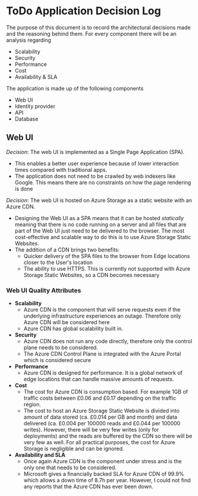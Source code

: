 # ToDo Application Decision Log

The purpose of this document is to record the architectural decisions made and the reasoning behind them. For every component there will be an analysis regarding

* Scalability
* Security
* Performance
* Cost
* Availability & SLA

The application is made up of the following components

* Web UI
* Identity provider
* API
* Database

## Web UI

*Decision*: The web UI is implemented as a Single Page Application (SPA).

* This enables a better user experience because of lower interaction times compared with traditional apps.
* The application does not need to be crawled by web indexers like Google. This means there are no constraints on how the page rendering is done

*Decision*: The web UI is hosted on Azure Storage as a static website with an Azure CDN.

* Designing the Web UI as a SPA means that it can be hosted *statically* meaning that there is no code running on a server and all files that are part of the Web UI just need to be delivered to the browser. The most cost-effective and scalable way to do this is to use Azure Storage Static Websites.
* The addition of a CDN brings two benefits:
  * Quicker delivery of the SPA files to the browser from Edge locations closer to the User's location
  * The ability to use HTTPS. This is currently not supported with Azure Storage Static Websites, so a CDN becomes necessary

### Web UI Quality Attributes

* **Scalability**
  * Azure CDN is the component that will serve requests even if the underlying infrastructure experiences an outage. Therefore only Azure CDN will be considered here
  * Azure CDN has global scalability built in.
* **Security**
  * Azure CDN does not run any code directly, therefore only the control plane needs to be considered.
  * The Azure CDN Control Plane is integrated with the Azure Portal which is considered secure
* **Performance**
  * Azure CDN is designed for performance. It is a global network of edge locations that can handle massive amounts of requests.
* **Cost**
  * The cost for Azure CDN is consumption based. For example 1GB of traffic costs between £0.06 and £0.17 depending on the traffic region.
  * The cost to host an Azure Storage Static Website is divided into amount of data stored (ca. £0.014 per GB and month) and data delivered (ca. £0.004 per 100000 reads and £0.044 per 100000 writes). However, there will be very few writes (only for deployments) and the reads are buffered by the CDN so there will be very few as well. For all practical purposes, the cost for Azure Storage is negligible and can be ignored.
* **Availability and SLA**
  * Once again Azure CDN is the component under stress and is the only one that needs to be considered.
  * Microsoft gives a financially backed SLA for Azure CDN of 99.9% which allows a down time of 8.7h per year. However, I could not find any reports that the Azure CDN has ever been down.